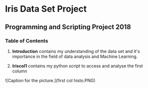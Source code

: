 # Iris Data Set Project
## Programming and Scripting Project 2018

### **Table of Contents**
1. **Introduction** contains my understanding of the data set and it's importance in the field of data analysis and Machine Learning.

2. **Iriscol1** contains my python script to access and analyse the first column

![Caption for the picture.](first col histo.PNG)

